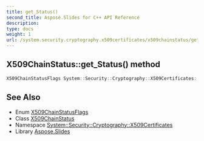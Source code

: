 ```yaml
---
title: get_Status()
second_title: Aspose.Slides for C++ API Reference
description: 
type: docs
weight: 1
url: /system.security.cryptography.x509certificates/x509chainstatus/get_status/
---
```

## X509ChainStatus::get_Status() method




```cpp
X509ChainStatusFlags System::Security::Cryptography::X509Certificates::X509ChainStatus::get_Status()
```

## See Also

* Enum [X509ChainStatusFlags](../../x509chainstatusflags/)
* Class [X509ChainStatus](../)
* Namespace [System::Security::Cryptography::X509Certificates](../../)
* Library [Aspose.Slides](../../../)